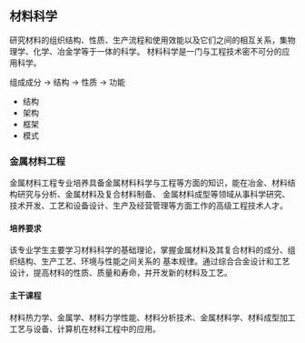 
## 材料科学
研究材料的组织结构、性质、生产流程和使用效能以及它们之间的相互关系，集物理学、化学、冶金学等于一体的科学。
材料科学是一门与工程技术密不可分的应用科学。

组成成分 -> 结构 -> 性质 -> 功能

* 结构
* 架构
* 框架
* 模式

### 金属材料工程
金属材料工程专业培养具备金属材料科学与工程等方面的知识，能在冶金、材料结构研究与分析、金属材料及复合材料制备、
金属材料成型等领域从事科学研究、技术开发、工艺和设备设计、生产及经营管理等方面工作的高级工程技术人才。

#### 培养要求
该专业学生主要学习材料科学的基础理论，掌握金属材料及其复合材料的成分、组织结构、生产工艺、环境与性能之间关系的
基本规律。通过综合合金设计和工艺设计，提高材料的性质、质量和寿命，并开发新的材料及工艺。

#### 主干课程
材料热力学、金属学、材料力学性能、材料分析技术、金属材料学、材料成型加工工艺与设备、计算机在材料工程中的应用。